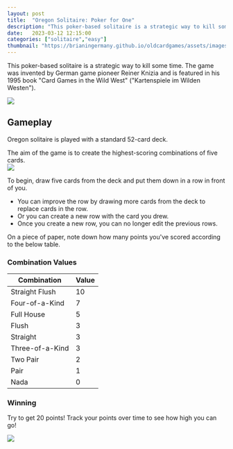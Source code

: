 ```yaml
---
layout: post
title:  "Oregon Solitaire: Poker for One"
description: "This poker-based solitaire is a strategic way to kill some time."
date:   2023-03-12 12:15:00
categories: ["solitaire","easy"]
thumbnail: "https://brianingermany.github.io/oldcardgames/assets/images/oregon.jpg"
---
```

This poker-based solitaire is a strategic way to kill some time. The game was invented by German game pioneer Reiner Knizia and is featured in his 1995 book "Card Games in the Wild West" ("Kartenspiele im Wilden Westen").

![](https://brianingermany.github.io/oldcardgames/assets/images/kniziabook.jpg)

## Gameplay
Oregon solitaire is played with a standard 52-card deck.

The aim of the game is to create the highest-scoring combinations of five cards.  
![](https://brianingermany.github.io/assets/images/oregon.jpg)

To begin, draw five cards from the deck and put them down in a row in front of you.
- You can improve the row by drawing more cards from the deck to replace cards in the row.
- Or you can create a new row with the card you drew.
- Once you create a new row, you can no longer edit the previous rows.

On a piece of paper, note down how many points you've scored according to the below table.

### Combination Values

| Combination | Value |
| ---- | ----- |
| Straight Flush | 10    |
| Four-of-a-Kind | 7    |
| Full House | 5     |
| Flush    | 3     |
| Straight   | 3     |
| Three-of-a-Kind    | 3     |
| Two Pair    | 2     |
| Pair    | 1     |
| Nada    | 0     |

### Winning
Try to get 20 points! Track your points over time to see how high you can go!

![](https://brianingermany.github.io/assets/images/oregonscoring.jpg)

